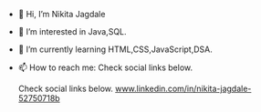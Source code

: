 - 👋 Hi, I’m Nikita Jagdale
- 👀 I’m interested in Java,SQL.
- 🌱 I’m currently learning HTML,CSS,JavaScript,DSA.
- 📫 How to reach me: Check social links below.

   Check social links below.
   www.linkedin.com/in/nikita-jagdale-52750718b


<!---
NikitaJagdale88/NikitaJagdale88 is a ✨ special ✨ repository because its `README.md` (this file) appears on your GitHub profile.
You can click the Preview link to take a look at your changes.

--->
